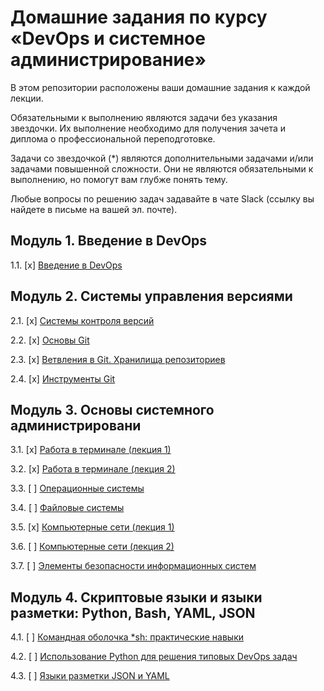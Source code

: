 # Домашние задания по курсу «DevOps и системное администрирование»

В этом репозитории расположены ваши домашние задания к каждой лекции. 

Обязательными к выполнению являются задачи без указания звездочки. Их выполнение необходимо для получения зачета и диплома о профессиональной переподготовке.

Задачи со звездочкой (*) являются дополнительными задачами и/или задачами повышенной сложности. Они не являются обязательными к выполнению, но помогут вам глубже понять тему.

Любые вопросы по решению задач задавайте в чате Slack (ссылку вы найдете в письме на вашей эл. почте).

## Модуль 1. Введение в DevOps

1.1. [x] [Введение в DevOps](01-intro-01/README.md)

## Модуль 2. Системы управления версиями

2.1. [x] [Системы контроля версий](02-git-01-vcs/README.md)

2.2. [x] [Основы Git](02-git-02-base/README.md)

2.3. [x] [Ветвления в Git. Хранилища репозиториев](02-git-03-branching/README.md)

2.4. [x] [Инструменты Git](02-git-04-tools/README.md)

## Модуль 3. Основы системного администрировани

3.1. [x] [Работа в терминале (лекция 1)](03-sysadmin-01-terminal/README.md)

3.2. [x] [Работа в терминале (лекция 2)](03-sysadmin-02-terminal/README.md)

3.3. [ ] [Операционные системы]() 

3.4. [ ] [Файловые системы](03-sysadmin-04-fs.md) 

3.5. [x] [Компьютерные сети (лекция 1)](03-sysadmin-05-net/03-sysadmin-05-net_pt1.md)

3.6. [ ] [Компьютерные сети (лекция 2)](03-sysadmin-06-net_pt2.md)

3.7. [ ] [Элементы безопасности информационных систем](03-sysadmin-07-security.md)

## Модуль 4. Скриптовые языки и языки разметки: Python, Bash, YAML, JSON

4.1. [ ] [Командная оболочка *sh: практические навыки]()

4.2. [ ] [Использование Python для решения типовых DevOps задач]()

4.3. [ ] [Языки разметки JSON и YAML]()
